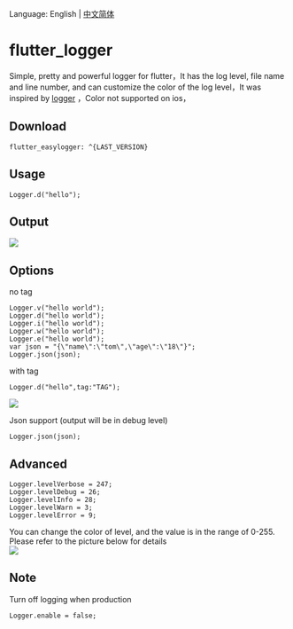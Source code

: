 Language: English | [中文简体](https://github.com/niezhiyang/flutter_logger/blob/master/README-ZH.md)

# flutter_logger

Simple, pretty and powerful logger for flutter，It has the log level, file name and line number, and can customize the color of the log level，It was inspired by [logger](https://github.com/orhanobut/logger)
，Color not supported on ios，
## Download

```
flutter_easylogger: ^{LAST_VERSION}
```

## Usage


```
Logger.d("hello");
```

## Output

![](https://github.com/niezhiyang/flutter_logger/blob/master/art/1625751834730.jpg)

## Options
no tag 
```
Logger.v("hello world");
Logger.d("hello world");
Logger.i("hello world");
Logger.w("hello world");
Logger.e("hello world");
var json = "{\"name\":\"tom\",\"age\":\"18\"}";
Logger.json(json);
```
with tag
```
Logger.d("hello",tag:"TAG");
```
![](https://github.com/niezhiyang/flutter_logger/blob/master/art/tag.jpg)

Json  support (output will be in debug level)
```
Logger.json(json);
```

## Advanced 
```
Logger.levelVerbose = 247;
Logger.levelDebug = 26;
Logger.levelInfo = 28;
Logger.levelWarn = 3;
Logger.levelError = 9;
```
You can change the color of level, and the value is in the range of 0-255. Please refer to the picture below for details<br>
![](https://github.com/niezhiyang/flutter_logger/blob/master/art/colors.png)


## Note
Turn off logging when production
```
Logger.enable = false;
```